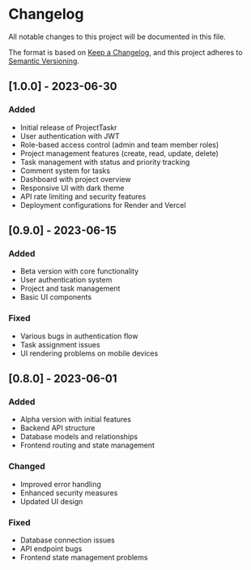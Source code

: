 # Changelog

All notable changes to this project will be documented in this file.

The format is based on [Keep a Changelog](https://keepachangelog.com/en/1.0.0/),
and this project adheres to [Semantic Versioning](https://semver.org/spec/v2.0.0.html).

## [1.0.0] - 2023-06-30

### Added
- Initial release of ProjectTaskr
- User authentication with JWT
- Role-based access control (admin and team member roles)
- Project management features (create, read, update, delete)
- Task management with status and priority tracking
- Comment system for tasks
- Dashboard with project overview
- Responsive UI with dark theme
- API rate limiting and security features
- Deployment configurations for Render and Vercel

## [0.9.0] - 2023-06-15

### Added
- Beta version with core functionality
- User authentication system
- Project and task management
- Basic UI components

### Fixed
- Various bugs in authentication flow
- Task assignment issues
- UI rendering problems on mobile devices

## [0.8.0] - 2023-06-01

### Added
- Alpha version with initial features
- Backend API structure
- Database models and relationships
- Frontend routing and state management

### Changed
- Improved error handling
- Enhanced security measures
- Updated UI design

### Fixed
- Database connection issues
- API endpoint bugs
- Frontend state management problems
